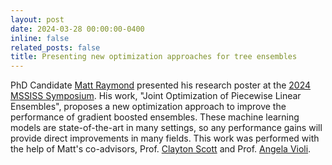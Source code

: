 ```yaml
---
layout: post
date: 2024-03-28 00:00:00-0400
inline: false
related_posts: false
title: Presenting new optimization approaches for tree ensembles
---
```


PhD Candidate [Matt Raymond](/people/mattrmd) presented his research poster at the [2024 MSSISS Symposium](https://sites.lsa.umich.edu/mssiss/mssiss-2024/presentations/#session-seven).
His work, "Joint Optimization of Piecewise Linear Ensembles", proposes a new optimization approach to improve the performance of gradient boosted ensembles.
These machine learning models are state-of-the-art in many settings, so any performance gains will provide direct improvements in many fields.
This work was performed with the help of Matt's co-advisors, Prof. [Clayton Scott](https://web.eecs.umich.edu/~cscott/) and Prof. [Angela Violi](/people/avioli).